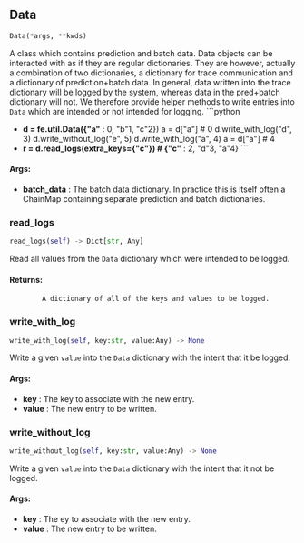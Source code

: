 ## Data
```python
Data(*args, **kwds)
```
A class which contains prediction and batch data.    Data objects can be interacted with as if they are regular dictionaries. They are however, actually a combination of    two dictionaries, a dictionary for trace communication and a dictionary of prediction+batch data. In general, data    written into the trace dictionary will be logged by the system, whereas data in the pred+batch dictionary will not.    We therefore provide helper methods to write entries into `Data` which are intended or not intended for logging.    ```python
* **d = fe.util.Data({"a"** : 0, "b"1, "c"2})    a = d["a"]  # 0    d.write_with_log("d", 3)    d.write_without_log("e", 5)    d.write_with_log("a", 4)    a = d["a"]  # 4
* **r = d.read_logs(extra_keys={"c"})  # {"c"** : 2, "d"3, "a"4}    ```

#### Args:

* **batch_data** :  The batch data dictionary. In practice this is itself often a ChainMap containing separate            prediction and batch dictionaries.    

### read_logs
```python
read_logs(self) -> Dict[str, Any]
```
Read all values from the `Data` dictionary which were intended to be logged.

#### Returns:
            A dictionary of all of the keys and values to be logged.        

### write_with_log
```python
write_with_log(self, key:str, value:Any) -> None
```
Write a given `value` into the `Data` dictionary with the intent that it be logged.

#### Args:

* **key** :  The key to associate with the new entry.
* **value** :  The new entry to be written.        

### write_without_log
```python
write_without_log(self, key:str, value:Any) -> None
```
Write a given `value` into the `Data` dictionary with the intent that it not be logged.

#### Args:

* **key** :  The ey to associate with the new entry.
* **value** :  The new entry to be written.        